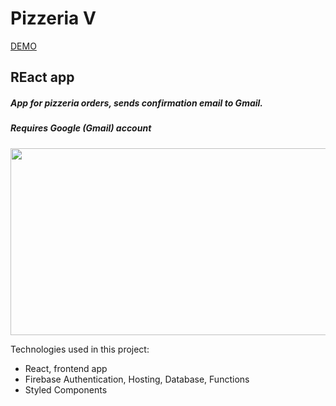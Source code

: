 # Pizzeria V

[DEMO](https://pizzeria-v.web.app/)

## REact app

##### App for pizzeria orders, sends confirmation email to Gmail.

##### Requires Google (Gmail) account

<p align="center">
  <img width="703" height="299" src="https://i.imgur.com/O2i5xKA.png">
</p>

Technologies used in this project:

- React, frontend app
- Firebase Authentication, Hosting, Database, Functions
- Styled Components
